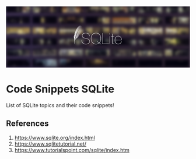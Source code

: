 ![alt text](https://github.com/Singularity-Coder/Code-Snippets-SQLite/blob/main/assets/banner_sqlitee.png)
# Code Snippets SQLite
List of SQLite topics and their code snippets!

## References
1. https://www.sqlite.org/index.html
2. https://www.sqlitetutorial.net/
3. https://www.tutorialspoint.com/sqlite/index.htm